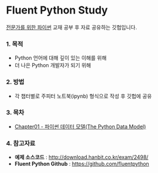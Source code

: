 # Fluent Python Study

[전문가를 위한 파이썬](http://book.naver.com/product/go.nhn?bid=10910543&cpName=yes24&url=http%3A%2F%2Fwww.yes24.com%2FCooperate%2FYes24Gateway.aspx%3Fpid%3D95609%26ReturnURL%3Dhttp%3A%2F%2Fwww.yes24.com%2F24%2Fgoods%2F30231768) 교재 공부 후 자료 공유하는 깃헙입니다.

### 1. 목적

- Python 언어에 대해 깊이 있는 이해를 위해
- 더 나은 Python 개발자가 되기 위해




### 2. 방법

- 각 챕터별로 주피터 노트북(ipynb) 형식으로 작성 후 깃헙에 공유



### 3. 목차

- [Chapter01 - 파이썬 데이터 모델(The Python Data Model)](https://github.com/ExcelsiorCJH/Study/blob/master/Python/Fluent-python/Part01-Prologue/Chap01-The_Python_Data_Model.ipynb)

### 4. 참고자료

- **예제 소스코드** : http://download.hanbit.co.kr/exam/2498/
- **Fluent Python Github** : https://github.com/fluentpython